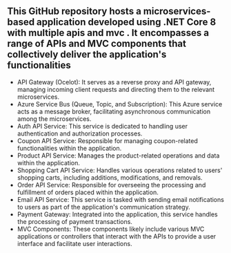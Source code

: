 ## This GitHub repository hosts a microservices-based application developed using .NET Core 8 with multiple apis and mvc . It encompasses a range of APIs and MVC components that collectively deliver the application's functionalities
- API Gateway (Ocelot): It serves as a reverse proxy and API gateway, managing incoming client requests and directing them to the relevant microservices.
- Azure Service Bus (Queue, Topic, and Subscription): This Azure service acts as a message broker, facilitating asynchronous communication among the microservices.
- Auth API Service: This service is dedicated to handling user authentication and authorization processes.
- Coupon API Service: Responsible for managing coupon-related functionalities within the application.
- Product API Service: Manages the product-related operations and data within the application.
- Shopping Cart API Service: Handles various operations related to users' shopping carts, including additions, modifications, and removals.
- Order API Service: Responsible for overseeing the processing and fulfillment of orders placed within the application.
- Email API Service: This service is tasked with sending email notifications to users as part of the application's communication strategy.
- Payment Gateway: Integrated into the application, this service handles the processing of payment transactions.
- MVC Components: These components likely include various MVC applications or controllers that interact with the APIs to provide a user interface and facilitate user interactions.
